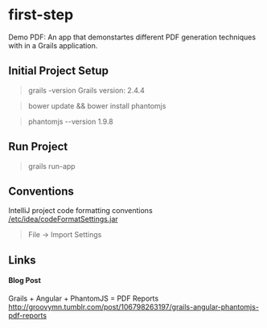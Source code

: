 first-step
==========
Demo PDF: An app that demonstartes different PDF generation techniques with in a Grails application.

Initial Project Setup
-----------
> grails -version
Grails version: 2.4.4

> bower update && bower install phantomjs

> phantomjs --version
1.9.8

Run Project
-----------
> grails run-app

Conventions
-----------
IntelliJ project code formatting conventions 
[/etc/idea/codeFormatSettings.jar](http://github.com/objectpartners/first-step/blob/master/etc/idea/codeFormatSettings.jar)
> File -> Import Settings

Links
-----
#### Blog Post ####
Grails + Angular + PhantomJS = PDF Reports
<http://groovymn.tumblr.com/post/106798263197/grails-angular-phantomjs-pdf-reports>

